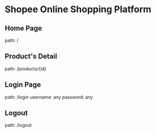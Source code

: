 # Shopee Online Shopping Platform


## Home Page
path: /


## Product's Detail
path: /products/{id}

## Login Page
path: /login
username: any
password: any

## Logout
path: /logout